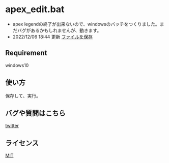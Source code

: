 # apex_edit.bat
* apex legendの終了が出来ないので、windowsのバッチをつくりました。まだバグがあるかもしれませんが、動きます。
* 2022/12/06 18:44 更新
[ファイルを保存](https://github.com/h-h/apex/blob/main/apex_exit.bat)

## Requirement
windows10

## 使い方
保存して、実行。

## バグや質問はこちら
[twitter](https://twitter.com/qwerty_lkj1)

## ライセンス
[MIT](https://github.com/kotabrog/ft_mini_ls/blob/main/LICENSE)
